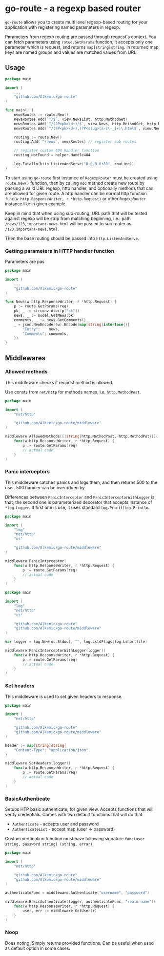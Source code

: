 # go-route - a regexp based router

``go-route`` allows you to create multi level regexp-based routing for your application with registering named 
parameters in regexp.

Parameters from regexp routing are passed through request's context. You can fetch parameters using `rotue.GetParams`
function, it accepts only one parameter which is request, and returns `map[string]string`. In returned map keys are named
groups and values are matched values from URL.

## Usage

```go
package main

import (
    ...
    "github.com/Alkemic/go-route"
)

func main() {
    newsRoutes := route.New()
    newsRoutes.Add(`^/$`, view.NewsList, http.MethodGet)
    newsRoutes.Add(`^/(?P<pk>\d+)/$`, view.News, http.MethodGet, http.MethodPost)
    newsRoutes.Add(`^/(?P<pk>\d+),(?P<slug>[a-z\-_]+)\.html$`, view.News, http.MethodGet, http.MethodPost)

    routing := route.New()
    routing.Add(`^/news`, newsRoutes) // register sub routes

    // register custom 404 handler function
    routing.NotFound = helper.Handle404

    log.Fatalln(http.ListenAndServe("0.0.0.0:80", routing))
}
```

To start using `go-route` first instance of `RegexpRouter` must be created using `route.New()` function, then by calling
`Add` method create new route by passing a valid URL regexp, http handler, and optionally methods that can are allowed
for given route. A http handler can be normal http function `func(w http.ResponseWriter, r *http.Request)` or other
`RegexpRouter` instance like in given example.

Keep in mind that when using sub-routing, URL path that will be tested against regexp will be strip from matching
beginning, i.e.: path `/news/123,important-news.html` will be passed to sub router as `/123,important-news.html`. 

Then the base routing should be passed into `http.ListenAndServe`.

### Getting parameters in HTTP handler function

Parameters are pas

```go
package main

import (
    ...
    "github.com/Alkemic/go-route"
)

func News(w http.ResponseWriter, r *http.Request) {
    p := route.GetParams(req)
    pk, _ := strconv.Atoi(p["pk"])
    news, _ := model.GetNews(pk)
    comments, _ := news.GetComments()
    _ = json.NewEncoder(w).Encode(map[string]interface{}{
        "Entry":    news,
        "Comments": comments,
    })
}

```

## Middlewares

### Allowed methods

This middleware checks if request method is allowed.

Use consts from ``net/http`` for methods names, i.e. ``http.MethodPost``.

```go
package main

import (
    "net/http"

    "github.com/Alkemic/go-route/middleware"
)

middleware.AllowedMethods([]string{http.MethodPost, http.MethodPut}])(
    func(w http.ResponseWriter, r *http.Request) {
        p := route.GetParams(req)
        // actual code
    }
)
```

### Panic interceptors

This middleware catches panics and logs them, and then returns 500 to the user. 500 handler can be overridden by

Differences between ``PanicInterceptor`` and ``PanicInterceptorWithLogger`` is that, the second one is parameterized
decorator that accepts instance of ``*log.Logger``. If first one is use, it uses standard ``log.Printf``/``log.Println``.


```go
package main

import (
    "log"
    "net/http"
    "os"

    "github.com/Alkemic/go-route/middleware"
)

middleware.PanicInterceptor(
    func(w http.ResponseWriter, r *http.Request) {
        p := route.GetParams(req)
        // actual code
    }
)
```

```go
package main

import (
    "log"
    "net/http"
    "os"

    "github.com/Alkemic/go-route"
    "github.com/Alkemic/go-route/middleware"
)

var logger = log.New(os.Stdout, "", log.LstdFlags|log.Lshortfile)

middleware.PanicInterceptorWithLogger(logger)(
    func(w http.ResponseWriter, r *http.Request) {
        p := route.GetParams(req)
        // actual code
    }
)
```

### Set headers

This middleware is used to set given headers to response.

```go
package main

import (
    "net/http"

    "github.com/Alkemic/go-route"
    "github.com/Alkemic/go-route/middleware"
)

header := map[string]string{
    "Content-Type": "application/json",
}

middleware.SetHeaders(logger)(
    func(w http.ResponseWriter, r *http.Request) {
        p := route.GetParams(req)
        // actual code
    }
)
```

### BasicAuthenticate

Setups HTP basic authenticate, for given view. Accepts functions that will verify credentials. Comes with two default
functions that will do that:
* ``Authenticate`` - accepts user and password
* ``AuthenticateList`` - accept map (user => password)

Custom verification function must have following signature ``func(user string, password string) (string, error)``.

```go
package main

import (
    "net/http"

    "github.com/Alkemic/go-route"
    "github.com/Alkemic/go-route/middleware"
)

authenticateFunc = middleware.Authenticate("username", "password")

middleware.BasicAuthenticate(logger, authenticateFunc, "realm name")(
    func(w http.ResponseWriter, r *http.Request) {
        user, err := middleware.GetUser(r)
    }
)
```

### Noop

Does noting. Simply returns provided functions. Can be useful when used as default option in some cases.
